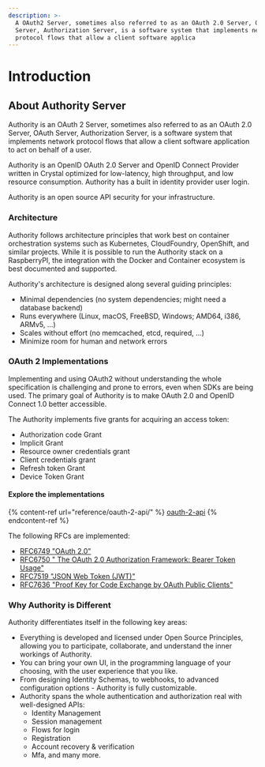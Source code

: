 ```yaml
---
description: >-
  A OAuth2 Server, sometimes also referred to as an OAuth 2.0 Server, OAuth
  Server, Authorization Server, is a software system that implements network
  protocol flows that allow a client software applica
---
```


# Introduction

## About Authority Server

Authority is an OAuth 2 Server, sometimes also referred to as an OAuth 2.0 Server, OAuth Server, Authorization Server, is a software system that implements network protocol flows that allow a client software application to act on behalf of a user.

Authority is an OpenID OAuth 2.0 Server and OpenID Connect Provider written in Crystal optimized for low-latency, high throughput, and low resource consumption. Authority has a built in identity provider user login.

Authority is an open source API security for your infrastructure.

### Architecture

Authority follows architecture principles that work best on container orchestration systems such as Kubernetes, CloudFoundry, OpenShift, and similar projects. While it is possible to run the Authority stack on a RaspberryPI, the integration with the Docker and Container ecosystem is best documented and supported.

Authority's architecture is designed along several guiding principles:

- Minimal dependencies (no system dependencies; might need a database backend)
- Runs everywhere (Linux, macOS, FreeBSD, Windows; AMD64, i386, ARMv5, ...)
- Scales without effort (no memcached, etcd, required, ...)
- Minimize room for human and network errors

### OAuth 2 Implementations

Implementing and using OAuth2 without understanding the whole specification is challenging and prone to errors, even when SDKs are being used. The primary goal of Authority is to make OAuth 2.0 and OpenID Connect 1.0 better accessible.

The Authority implements five grants for acquiring an access token:

- Authorization code Grant
- Implicit Grant
- Resource owner credentials grant
- Client credentials grant
- Refresh token Grant
- Device Token Grant

#### Explore the implementations

{% content-ref url="reference/oauth-2-api/" %}
[oauth-2-api](reference/oauth-2-api/)
{% endcontent-ref %}

The following RFCs are implemented:

- [RFC6749 "OAuth 2.0"](https://tools.ietf.org/html/rfc6749)
- [RFC6750 " The OAuth 2.0 Authorization Framework: Bearer Token Usage"](https://tools.ietf.org/html/rfc6750)
- [RFC7519 "JSON Web Token (JWT)"](https://tools.ietf.org/html/rfc7519)
- [RFC7636 "Proof Key for Code Exchange by OAuth Public Clients"](https://tools.ietf.org/html/rfc7636)

### Why Authority is Different​

Authority differentiates itself in the following key areas:

- Everything is developed and licensed under Open Source Principles, allowing you to participate, collaborate, and understand the inner workings of Authority.
- You can bring your own UI, in the programming language of your choosing, with the user experience that you like.
- From designing Identity Schemas, to webhooks, to advanced configuration options - Authority is fully customizable.
- Authority spans the whole authentication and authorization real with well-designed APIs:
  - Identity Management
  - Session management
  - Flows for login
  - Registration
  - Account recovery & verification
  - Mfa, and many more.

